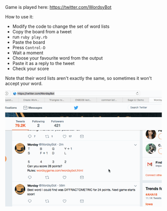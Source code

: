Game is played here: https://twitter.com/WordsyBot

How to use it:

* Modify the code to change the set of word lists
* Copy the board from a tweet
* run `ruby play.rb`
* Paste the board
* Press `Control-D`
* Wait a moment
* Choose your favourite word from the output
* Paste it as a reply to the tweet
* Check your score

Note that their word lists aren't exactly the same, so sometimes it won't accept your word.

![Example](example.gif)
